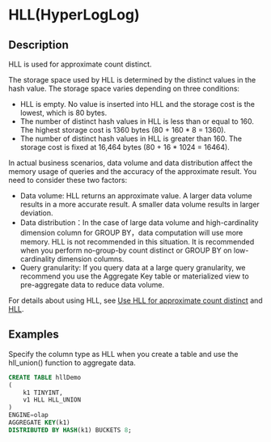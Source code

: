# HLL(HyperLogLog)

## Description

HLL is used for approximate count distinct.

The storage space used by HLL is determined by the distinct values in the hash value. The storage space varies depending on three conditions:

- HLL is empty. No value is inserted into HLL and the storage cost is the lowest, which is 80 bytes.
- The number of distinct hash values in HLL is less than or equal to 160. The highest storage cost is 1360 bytes (80 + 160 * 8 = 1360).
- The number of distinct hash values in HLL is greater than 160. The storage cost is fixed at 16,464 bytes (80 + 16 * 1024 = 16464).

In actual business scenarios, data volume and data distribution affect the memory usage of queries and the accuracy of the approximate result. You need to consider these two factors:

- Data volume: HLL returns an approximate value. A larger data volume results in a more accurate result. A smaller data volume results in larger deviation.
- Data distribution：In the case of large data volume and high-cardinality dimension column for GROUP BY，data computation will use more memory. HLL is not recommended in this situation. It is recommended when you perform no-group-by count distinct or GROUP BY on low-cardinality dimension columns.
- Query granularity: If you query data at a large query granularity, we recommend you use the Aggregate Key table or materialized view to pre-aggregate data to reduce data volume.

For details about using HLL, see [Use HLL for approximate count distinct](../../../using_starrocks/Using_HLL.md) and [HLL](../data-definition/HLL.md).

## Examples

Specify the column type as HLL when you create a table and use the hll_union() function to aggregate data.

~~~sql
CREATE TABLE hllDemo
(
    k1 TINYINT,
    v1 HLL HLL_UNION
)
ENGINE=olap
AGGREGATE KEY(k1)
DISTRIBUTED BY HASH(k1) BUCKETS 8;
~~~
